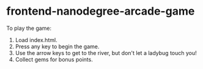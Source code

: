 frontend-nanodegree-arcade-game
===============================

To play the game:

1. Load index.html.
2. Press any key to begin the game.
3. Use the arrow keys to get to the river, but don't let a ladybug touch you!
4. Collect gems for bonus points.
